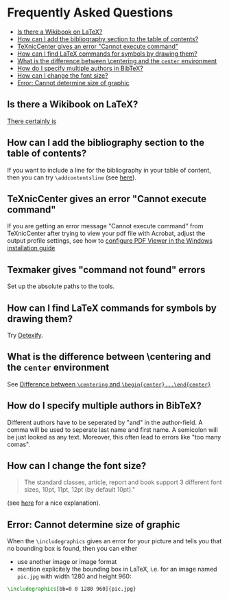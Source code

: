 # Frequently Asked Questions

<!-- Refresh TOC with 'shinclude -c xml -i faq.md' -->

<!-- BEGIN-MARKDOWN-TOC -->
* [Is there a Wikibook on LaTeX?](#is-there-a-wikibook-on-latex)
* [How can I add the bibliography section to the table of contents?](#how-can-i-add-the-bibliography-section-to-the-table-of-contents)
* [TeXnicCenter gives an error "Cannot execute command"](#texniccenter-gives-an-error--cannot-execute-command-)
* [How can I find LaTeX commands for symbols by drawing them?](#how-can-i-find-latex-commands-for-symbols-by-drawing-them)
* [What is the difference between \centering and the `center` environment](#what-is-the-difference-between--centering-and-the-center-environment)
* [How do I specify multiple authors in BibTeX?](#how-do-i-specify-multiple-authors-in-bibtex)
* [How can I change the font size?](#how-can-i-change-the-font-size)
* [Error: Cannot determine size of graphic](#error-cannot-determine-size-of-graphic)

<!-- END-MARKDOWN-TOC -->

## Is there a Wikibook on LaTeX?

[There certainly is](http://en.wikibooks.org/wiki/LaTeX)

## How can I add the bibliography section to the table of contents?

If you want to include a line for the bibliography in your table of content,
then you can try `\addcontentsline` (see [here](http://www.weinelt.de/latex/addcontentsline.html)).

## TeXnicCenter gives an error "Cannot execute command"

If you are getting an error message "Cannot execute command" from TeXnicCenter
after trying to view your pdf file with Acrobat, adjust the output profile
settings, see how to  [configure PDF Viewer in the Windows installation guide](https://github.com/UB-Mannheim/sci-work-course/blob/master/doc/install-windows.md#configure-pdf-viewer-optional)

## Texmaker gives "command not found" errors

Set up the absolute paths to the tools.

## How can I find LaTeX commands for symbols by drawing them?

Try [Detexify](http://detexify.kirelabs.org/classify.html).

## What is the difference between \centering and the `center` environment

See [Difference between `\centering` and `\begin{center}...\end{center}`](http://texblog.net/latex-archive/layout/center-centering/)

## How do I specify multiple authors in BibTeX?

Different authors have to be seperated by "and" in the author-field. A comma
will be used to seperate last name and first name. A semicolon will be just
looked as any text. Moreover, this often lead to errors like "too many comas".

## How can I change the font size?

> The standard classes, article, report and book support 3 different font sizes, 10pt, 11pt, 12pt (by default 10pt)." 

(see [here](http://texblog.org/2012/08/29/changing-the-font-size-in-latex/) for a nice explanation).

## Error: Cannot determine size of graphic

When the `\includegraphics` gives an error for your picture and tells you that no
bounding box is found, then you can either
* use another image or image format
* mention explicitely the bounding box in LaTeX, i.e. for an image named `pic.jpg`
with width 1280 and height 960:
```latex
\includegraphics[bb=0 0 1280 960]{pic.jpg}
```
